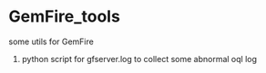 # GemFire_tools
some utils for GemFire
1. python script for gfserver.log to collect some abnormal oql log
